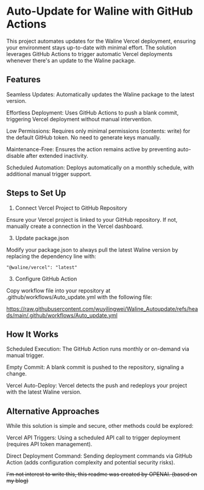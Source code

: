 # Auto-Update for Waline with GitHub Actions

This project automates updates for the Waline Vercel deployment, ensuring your environment stays up-to-date with minimal effort. The solution leverages GitHub Actions to trigger automatic Vercel deployments whenever there's an update to the Waline package.

## Features

Seamless Updates: Automatically updates the Waline package to the latest version.

Effortless Deployment: Uses GitHub Actions to push a blank commit, triggering Vercel deployment without manual intervention.

Low Permissions: Requires only minimal permissions (contents: write) for the default GitHub token. No need to generate keys manually.

Maintenance-Free: Ensures the action remains active by preventing auto-disable after extended inactivity.

Scheduled Automation: Deploys automatically on a monthly schedule, with additional manual trigger support.

## Steps to Set Up

1. Connect Vercel Project to GitHub Repository

Ensure your Vercel project is linked to your GitHub repository. If not, manually create a connection in the Vercel dashboard.

3. Update package.json

Modify your package.json to always pull the latest Waline version by replacing the dependency line with:

  `"@waline/vercel": "latest"`

3. Configure GitHub Action

Copy workflow file into your repository at .github/workflows/Auto_update.yml with the following file:

https://raw.githubusercontent.com/wuyilingwei/Waline_Autoupdate/refs/heads/main/.github/workflows/Auto_update.yml

## How It Works

Scheduled Execution: The GitHub Action runs monthly or on-demand via manual trigger.

Empty Commit: A blank commit is pushed to the repository, signaling a change.

Vercel Auto-Deploy: Vercel detects the push and redeploys your project with the latest Waline version.

## Alternative Approaches

While this solution is simple and secure, other methods could be explored:

Vercel API Triggers: Using a scheduled API call to trigger deployment (requires API token management).

Direct Deployment Command: Sending deployment commands via GitHub Action (adds configuration complexity and potential security risks).

~~I'm not interest to write this, this readme was created by OPENAI. (based on my blog)~~
